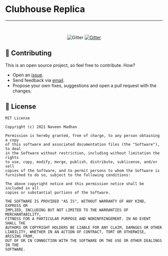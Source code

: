 # Clubhouse Replica
--------------------------------------------------------------------------------
<br/>
<p align="center">
   <a>
      <img src="https://img.shields.io/badge/swift-5.0+-blue.svg" alt="Gitter">
   </a>
 
   <a>
   <a href="https://opensource.org/licenses/MIT">
      <img src="https://img.shields.io/badge/License-MIT-yellow.svg" alt="Gitter">
   </a>
  </p>

   
## 🤝 Contributing
This is an open source project, so feel free to contribute. How?
- Open an [issue](https://github.com/twentyone24/Clubhouse/issues/new). 
- Send feedback via [email](mailto://navemics@gmail.com).
- Propose your own fixes, suggestions and open a pull request with the changes.
    

## 🚨 License

```
MIT License

Copyright (c) 2021 Naveen Madhan

Permission is hereby granted, free of charge, to any person obtaining a copy
of this software and associated documentation files (the "Software"), to deal
in the Software without restriction, including without limitation the rights
to use, copy, modify, merge, publish, distribute, sublicense, and/or sell
copies of the Software, and to permit persons to whom the Software is
furnished to do so, subject to the following conditions:

The above copyright notice and this permission notice shall be included in all
copies or substantial portions of the Software.

THE SOFTWARE IS PROVIDED "AS IS", WITHOUT WARRANTY OF ANY KIND, EXPRESS OR
IMPLIED, INCLUDING BUT NOT LIMITED TO THE WARRANTIES OF MERCHANTABILITY,
FITNESS FOR A PARTICULAR PURPOSE AND NONINFRINGEMENT. IN NO EVENT SHALL THE
AUTHORS OR COPYRIGHT HOLDERS BE LIABLE FOR ANY CLAIM, DAMAGES OR OTHER
LIABILITY, WHETHER IN AN ACTION OF CONTRACT, TORT OR OTHERWISE, ARISING FROM,
OUT OF OR IN CONNECTION WITH THE SOFTWARE OR THE USE OR OTHER DEALINGS IN THE
SOFTWARE.
```

